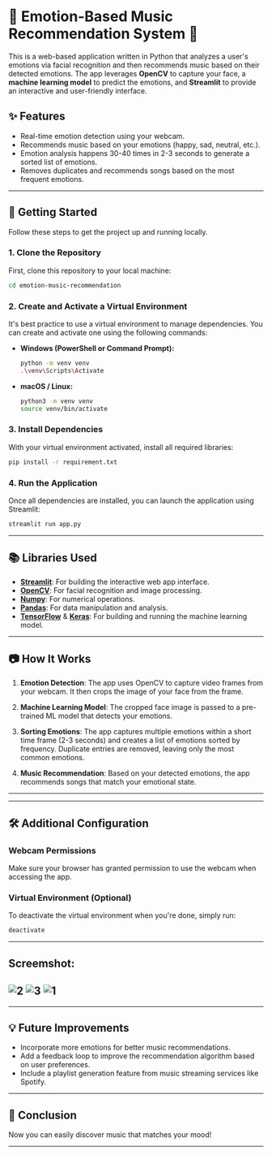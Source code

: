 

# 🎵 Emotion-Based Music Recommendation System 🎵

This is a web-based application written in Python that analyzes a user's emotions via facial recognition and then recommends music based on their detected emotions. The app leverages **OpenCV** to capture your face, a **machine learning model** to predict the emotions, and **Streamlit** to provide an interactive and user-friendly interface.

## ✨ Features

- Real-time emotion detection using your webcam.
- Recommends music based on your emotions (happy, sad, neutral, etc.).
- Emotion analysis happens 30-40 times in 2-3 seconds to generate a sorted list of emotions.
- Removes duplicates and recommends songs based on the most frequent emotions.

---

## 🚀 Getting Started

Follow these steps to get the project up and running locally.

### 1. Clone the Repository
First, clone this repository to your local machine:
```bash
cd emotion-music-recommendation
```

### 2. Create and Activate a Virtual Environment
It's best practice to use a virtual environment to manage dependencies. You can create and activate one using the following commands:

- **Windows (PowerShell or Command Prompt):**
    ```bash
    python -m venv venv
    .\venv\Scripts\Activate
    ```

- **macOS / Linux:**
    ```bash
    python3 -m venv venv
    source venv/bin/activate
    ```

### 3. Install Dependencies
With your virtual environment activated, install all required libraries:
```bash
pip install -r requirement.txt
```

### 4. Run the Application
Once all dependencies are installed, you can launch the application using Streamlit:
```bash
streamlit run app.py
```

---

## 📚 Libraries Used

- **[Streamlit](https://streamlit.io/)**: For building the interactive web app interface.
- **[OpenCV](https://opencv.org/)**: For facial recognition and image processing.
- **[Numpy](https://numpy.org/)**: For numerical operations.
- **[Pandas](https://pandas.pydata.org/)**: For data manipulation and analysis.
- **[TensorFlow](https://www.tensorflow.org/)** & **[Keras](https://keras.io/)**: For building and running the machine learning model.

---

## 📷 How It Works

1. **Emotion Detection**: The app uses OpenCV to capture video frames from your webcam. It then crops the image of your face from the frame.
   
2. **Machine Learning Model**: The cropped face image is passed to a pre-trained ML model that detects your emotions.

3. **Sorting Emotions**: The app captures multiple emotions within a short time frame (2-3 seconds) and creates a list of emotions sorted by frequency. Duplicate entries are removed, leaving only the most common emotions.

4. **Music Recommendation**: Based on your detected emotions, the app recommends songs that match your emotional state.

---


---

## 🛠️ Additional Configuration

### Webcam Permissions
Make sure your browser has granted permission to use the webcam when accessing the app.

### Virtual Environment (Optional)
To deactivate the virtual environment when you're done, simply run:
```bash
deactivate
```
---
## Screemshot:
![2](https://github.com/user-attachments/assets/b2c6af3b-aa14-4706-b6f0-2327b9b02fa0)
![3](https://github.com/user-attachments/assets/623b94fe-2f03-4b4b-bdb2-b21dadf08741)
![1](https://github.com/user-attachments/assets/30c98a05-4bbc-4bd8-8b19-7afaa4c65be8)
---
---

## 💡 Future Improvements
- Incorporate more emotions for better music recommendations.
- Add a feedback loop to improve the recommendation algorithm based on user preferences.
- Include a playlist generation feature from music streaming services like Spotify.

---

## 🎉 Conclusion

Now you can easily discover music that matches your mood! 

---
